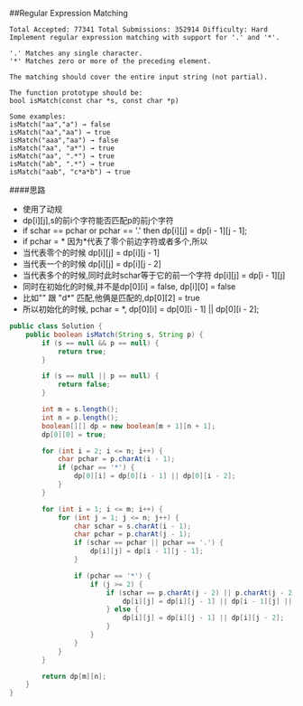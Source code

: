 ##Regular Expression Matching

	Total Accepted: 77341 Total Submissions: 352914 Difficulty: Hard
	Implement regular expression matching with support for '.' and '*'.

	'.' Matches any single character.
	'*' Matches zero or more of the preceding element.

	The matching should cover the entire input string (not partial).

	The function prototype should be:
	bool isMatch(const char *s, const char *p)

	Some examples:
	isMatch("aa","a") → false
	isMatch("aa","aa") → true
	isMatch("aaa","aa") → false
	isMatch("aa", "a*") → true
	isMatch("aa", ".*") → true
	isMatch("ab", ".*") → true
	isMatch("aab", "c*a*b") → true

####思路
- 使用了动规
- dp[i][j],s的前i个字符能否匹配p的前j个字符
- if schar == pchar or pchar == '.' then dp[i][j] = dp[i - 1][j - 1];
- if pchar = * 因为*代表了零个前边字符或者多个,所以
- 当代表零个的时候 dp[i][j] = dp[i][j - 1]
- 当代表一个的时候 dp[i][j] = dp[i][j - 2]
- 当代表多个的时候,同时此时schar等于它的前一个字符 dp[i][j] = dp[i - 1][j]
- 同时在初始化的时候,并不是dp[0][i] = false, dp[i][0] = false
- 比如"" 跟 "d*" 匹配,他俩是匹配的,dp[0][2] = true
- 所以初始化的时候, pchar = *, dp[0][i] = dp[0][i - 1] || dp[0][i - 2];


```java
public class Solution {
    public boolean isMatch(String s, String p) {
        if (s == null && p == null) {
            return true;
        }

        if (s == null || p == null) {
            return false;
        }

        int m = s.length();
        int n = p.length();
        boolean[][] dp = new boolean[m + 1][n + 1];
        dp[0][0] = true;

        for (int i = 2; i <= n; i++) {
            char pchar = p.charAt(i - 1);
            if (pchar == '*') {
                dp[0][i] = dp[0][i - 1] || dp[0][i - 2];
            }
        }

        for (int i = 1; i <= m; i++) {
            for (int j = 1; j <= n; j++) {
                char schar = s.charAt(i - 1);
                char pchar = p.charAt(j - 1);
                if (schar == pchar || pchar == '.') {
                    dp[i][j] = dp[i - 1][j - 1];
                }

                if (pchar == '*') {
                    if (j >= 2) {
                        if (schar == p.charAt(j - 2) || p.charAt(j - 2) == '.') {
                            dp[i][j] = dp[i][j - 1] || dp[i - 1][j] || dp[i][j - 2];
                        } else {
                            dp[i][j] = dp[i][j - 1] || dp[i][j - 2];
                        }
                    }
                }
            }
        }

        return dp[m][n];
    }
}
```
